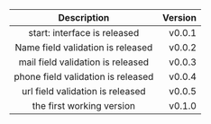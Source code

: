 
| Description    | Version   |
|:------------------:| -----:|
| start: interface is released| v0.0.1 |
| Name field validation is released| v0.0.2 |
| mail field validation is released| v0.0.3 |
| phone field validation is released| v0.0.4 |
| url field validation is released| v0.0.5 |
| the first working version  | v0.1.0 |
